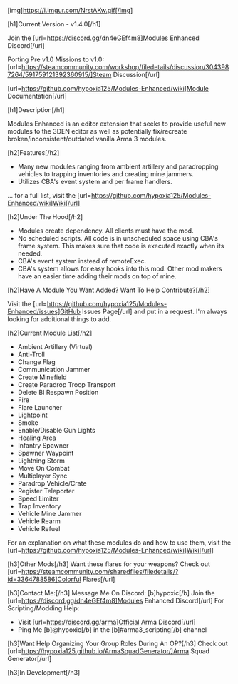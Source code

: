 [img]https://i.imgur.com/NrstAKw.gif[/img]

[h1]Current Version - v1.4.0[/h1]

Join the [url=https://discord.gg/dn4eGEf4m8]Modules Enhanced Discord[/url]

Porting Pre v1.0 Missions to v1.0: [url=https://steamcommunity.com/workshop/filedetails/discussion/3043987264/591759121392360915/]Steam Discussion[/url]

[url=https://github.com/hypoxia125/Modules-Enhanced/wiki]Module Documentation[/url]

[h1]Description[/h1]

Modules Enhanced is an editor extension that seeks to provide useful new modules to the 3DEN editor as well as potentially fix/recreate broken/inconsistent/outdated vanilla Arma 3 modules.

[h2]Features[/h2]
- Many new modules ranging from ambient artillery and paradropping vehicles to trapping inventories and creating mine jammers.
- Utilizes CBA's event system and per frame handlers.

... for a full list, visit the [url=https://github.com/hypoxia125/Modules-Enhanced/wiki]Wiki[/url]

[h2]Under The Hood[/h2]
- Modules create dependency. All clients must have the mod.
- No scheduled scripts. All code is in unscheduled space using CBA's frame system. This makes sure that code is executed exactly when its needed.
- CBA's event system instead of remoteExec.
- CBA's system allows for easy hooks into this mod. Other mod makers have an easier time adding their mods on top of mine.

[h2]Have A Module You Want Added? Want To Help Contribute?[/h2]

Visit the [url=https://github.com/hypoxia125/Modules-Enhanced/issues]GitHub Issues Page[/url] and put in a request. I'm always looking for additional things to add.

[h2]Current Module List[/h2]

- Ambient Artillery (Virtual)
- Anti-Troll
- Change Flag
- Communication Jammer
- Create Minefield
- Create Paradrop Troop Transport
- Delete BI Respawn Position
- Fire
- Flare Launcher
- Lightpoint
- Smoke
- Enable/Disable Gun Lights
- Healing Area
- Infantry Spawner
- Spawner Waypoint
- Lightning Storm
- Move On Combat
- Multiplayer Sync
- Paradrop Vehicle/Crate
- Register Teleporter
- Speed Limiter
- Trap Inventory
- Vehicle Mine Jammer
- Vehicle Rearm
- Vehicle Refuel

For an explanation on what these modules do and how to use them, visit the [url=https://github.com/hypoxia125/Modules-Enhanced/wiki]Wiki[/url]

[h3]Other Mods[/h3]
Want these flares for your weapons? Check out [url=https://steamcommunity.com/sharedfiles/filedetails/?id=3364788586]Colorful Flares[/url]

[h3]Contact Me:[/h3]
Message Me On Discord: [b]hypoxic[/b]
Join the [url=https://discord.gg/dn4eGEf4m8]Modules Enhanced Discord[/url]
For Scripting/Modding Help:
- Visit [url=https://discord.gg/arma]Official Arma Discord[/url]
- Ping Me [b]@hypoxic[/b] in the [b]#arma3_scripting[/b] channel

[h3]Want Help Organizing Your Group Roles During An OP?[/h3]
Check out [url=https://hypoxia125.github.io/ArmaSquadGenerator/]Arma Squad Generator[/url]

[h3]In Development[/h3]